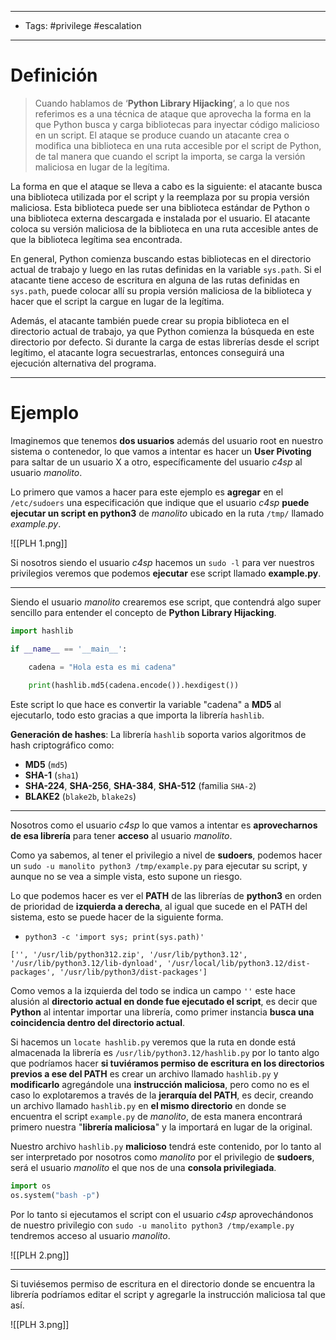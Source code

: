 ------
- Tags: #privilege #escalation
------
# Definición

> Cuando hablamos de ‘**Python Library Hijacking**‘, a lo que nos referimos es a una técnica de ataque que aprovecha la forma en la que Python busca y carga bibliotecas para inyectar código malicioso en un script. El ataque se produce cuando un atacante crea o modifica una biblioteca en una ruta accesible por el script de Python, de tal manera que cuando el script la importa, se carga la versión maliciosa en lugar de la legítima.

La forma en que el ataque se lleva a cabo es la siguiente: el atacante busca una biblioteca utilizada por el script y la reemplaza por su propia versión maliciosa. Esta biblioteca puede ser una biblioteca estándar de Python o una biblioteca externa descargada e instalada por el usuario. El atacante coloca su versión maliciosa de la biblioteca en una ruta accesible antes de que la biblioteca legítima sea encontrada.

En general, Python comienza buscando estas bibliotecas en el directorio actual de trabajo y luego en las rutas definidas en la variable ``sys.path``. Si el atacante tiene acceso de escritura en alguna de las rutas definidas en ``sys.path``, puede colocar allí su propia versión maliciosa de la biblioteca y hacer que el script la cargue en lugar de la legítima.

Además, el atacante también puede crear su propia biblioteca en el directorio actual de trabajo, ya que Python comienza la búsqueda en este directorio por defecto. Si durante la carga de estas librerías desde el script legítimo, el atacante logra secuestrarlas, entonces conseguirá una ejecución alternativa del programa.

---
# Ejemplo

Imaginemos que tenemos **dos usuarios** además del usuario root en nuestro sistema o contenedor, lo que vamos a intentar es hacer un **User Pivoting** para saltar de un usuario X a otro, específicamente del usuario *c4sp* al usuario *manolito*.

Lo primero que vamos a hacer para este ejemplo es **agregar** en el ``/etc/sudoers`` una especificación que indique que el usuario *c4sp* **puede ejecutar un script en python3** de *manolito* ubicado en la ruta ``/tmp/`` llamado *example.py*.

![[PLH 1.png]]

Si nosotros siendo el usuario *c4sp* hacemos un ``sudo -l`` para ver nuestros privilegios veremos que podemos **ejecutar** ese script llamado **example.py**.

----

Siendo el usuario *manolito* crearemos ese script, que contendrá algo super sencillo para entender el concepto de **Python Library Hijacking**.

```python
import hashlib

if __name__ == '__main__':

	cadena = "Hola esta es mi cadena"
	
	print(hashlib.md5(cadena.encode()).hexdigest())
```

Este script lo que hace es convertir la variable "cadena" a **MD5** al ejecutarlo, todo esto gracias a que importa la librería ``hashlib``.

**Generación de hashes**: La librería ``hashlib`` soporta varios algoritmos de hash criptográfico como:

- **MD5** (`md5`)
- **SHA-1** (`sha1`)
- **SHA-224**, **SHA-256**, **SHA-384**, **SHA-512** (familia ``SHA-2``)
- **BLAKE2** (`blake2b`, `blake2s`)

--------

Nosotros como el usuario *c4sp* lo que vamos a intentar es **aprovecharnos de esa librería** para tener **acceso** al usuario *manolito*.

Como ya sabemos, al tener el privilegio a nivel de **sudoers**, podemos hacer un ``sudo -u manolito python3 /tmp/example.py`` para ejecutar su script, y aunque no se vea a simple vista, esto supone un riesgo.

Lo que podemos hacer es ver el **PATH** de las librerías de **python3** en orden de prioridad de **izquierda a derecha**, al igual que sucede en el PATH del sistema, esto se puede hacer de la siguiente forma.

- ``python3 -c 'import sys; print(sys.path)'``

``['', '/usr/lib/python312.zip', '/usr/lib/python3.12', '/usr/lib/python3.12/lib-dynload', '/usr/local/lib/python3.12/dist-packages', '/usr/lib/python3/dist-packages']``

Como vemos a la izquierda del todo se indica un campo ``''`` este hace alusión al **directorio actual en donde fue ejecutado el script**, es decir que **Python** al intentar importar una librería, como primer instancia **busca una coincidencia dentro del directorio actual**.

Si hacemos un ``locate hashlib.py`` veremos que la ruta en donde está almacenada la librería es ``/usr/lib/python3.12/hashlib.py`` por lo tanto algo que podríamos hacer **si tuviéramos permiso de escritura en los directorios previos a ese del PATH** es crear un archivo llamado ``hashlib.py`` y **modificarlo** agregándole una **instrucción maliciosa**, pero como no es el caso lo explotaremos a través de la **jerarquía del PATH**, es decir, creando un archivo llamado ``hashlib.py`` en **el mismo directorio** en donde se encuentra el script ``example.py`` de *manolito*, de esta manera encontrará primero nuestra "**librería maliciosa**" y la importará en lugar de la original.

Nuestro archivo ``hashlib.py`` **malicioso** tendrá este contenido, por lo tanto al ser interpretado por nosotros como *manolito* por el privilegio de **sudoers**, será el usuario *manolito* el que nos de una **consola privilegiada**.

```python
import os
os.system("bash -p")
```

Por lo tanto si ejecutamos el script con el usuario *c4sp* aprovechándonos de nuestro privilegio con ``sudo -u manolito python3 /tmp/example.py`` tendremos acceso al usuario *manolito*.

![[PLH 2.png]]

------

Si tuviésemos permiso de escritura en el directorio donde se encuentra la librería podríamos editar el script y agregarle la instrucción maliciosa tal que así.

![[PLH 3.png]]